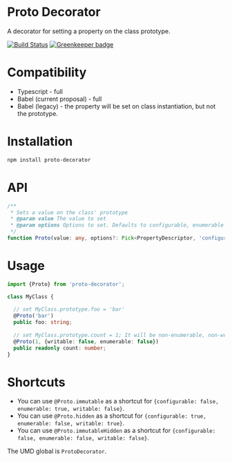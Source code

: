 # Proto Decorator

A decorator for setting a property on the class prototype.

[![Build Status](https://travis-ci.org/Alorel/typescript-proto-decorator.png?branch=3.0.0)](https://travis-ci.org/Alorel/typescript-proto-decorator)
[![Greenkeeper badge](https://badges.greenkeeper.io/Alorel/typescript-proto-decorator.svg)](https://greenkeeper.io/)

# Compatibility

- Typescript - full
- Babel (current proposal) - full
- Babel (legacy) - the property will be set on class instantiation, but not the prototype.

# Installation

```sh
npm install proto-decorator
```

# API

```typescript
/**
 * Sets a value on the class' prototype
 * @param value The value to set
 * @param options Options to set. Defaults to configurable, enumerable and writable.
 */
function Proto(value: any, options?: Pick<PropertyDescriptor, 'configurable' | 'enumerable' | 'writable'>): PropertyDecorator;
```

# Usage

```typescript
import {Proto} from 'proto-decorator';

class MyClass {
  
  // set MyClass.prototype.foo = 'bar'
  @Proto('bar')
  public foo: string;
  
  // set MyClass.prototype.count = 1; It will be non-enumerable, non-writable.
  @Proto(1, {writable: false, enumerable: false})
  public readonly count: number;
}
```

# Shortcuts

- You can use `@Proto.immutable` as a shortcut for `{configurable: false, enumerable: true, writable: false}`.
- You can use `@Proto.hidden` as a shortcut for `{configurable: true, enumerable: false, writable: true}`.
- You can use `@Proto.immutableHidden` as a shortcut for `{configurable: false, enumerable: false, writable: false}`.

The UMD global is `ProtoDecorator`.
